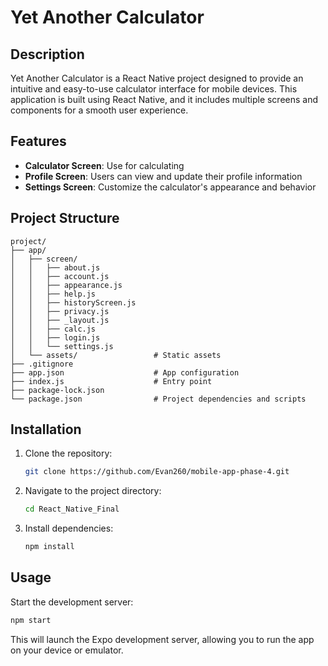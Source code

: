 # Yet Another Calculator

## Description
Yet Another Calculator is a React Native project designed to provide an intuitive and easy-to-use calculator interface for mobile devices. This application is built using React Native, and it includes multiple screens and components for a smooth user experience.

## Features
- **Calculator Screen**: Use for calculating
- **Profile Screen**: Users can view and update their profile information
- **Settings Screen**: Customize the calculator's appearance and behavior

## Project Structure
```
project/
├── app/
│   ├── screen/
│   │   ├── about.js
│   │   ├── account.js
│   │   ├── appearance.js
│   │   ├── help.js
│   │   ├── historyScreen.js
│   │   ├── privacy.js
│   │   ├── _layout.js
│   │   ├── calc.js
│   │   ├── login.js
│   │   └── settings.js
│   └── assets/                 # Static assets
├── .gitignore
├── app.json                    # App configuration
├── index.js                    # Entry point
├── package-lock.json
└── package.json                # Project dependencies and scripts
```

## Installation
1. Clone the repository:
   ```bash
   git clone https://github.com/Evan260/mobile-app-phase-4.git
   ```

2. Navigate to the project directory:
   ```bash
   cd React_Native_Final
   ```

3. Install dependencies:
   ```bash
   npm install
   ```

## Usage
Start the development server:
```bash
npm start
```

This will launch the Expo development server, allowing you to run the app on your device or emulator.
